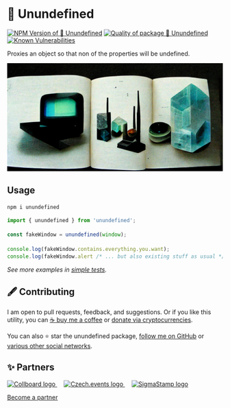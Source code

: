 # 👻 Unundefined

<!--Badges-->
<!--⚠️WARNING: This section was generated by https://github.com/hejny/batch-project-editor/blob/main/src/workflows/800-badges/badges.ts so every manual change will be overwritten.-->


[![NPM Version of 👻 Unundefined](https://badge.fury.io/js/unundefined.svg)](https://www.npmjs.com/package/unundefined)
[![Quality of package 👻 Unundefined](https://packagequality.com/shield/unundefined.svg)](https://packagequality.com/#?package=unundefined)
[![Known Vulnerabilities](https://snyk.io/test/github/hejny/unundefined/badge.svg)](https://snyk.io/test/github/hejny/unundefined)
<!--[![License of 👻 Unundefined](https://img.shields.io/github/license/hejny/unundefined.svg?style=flat)](https://github.com/hejny/unundefined/blob/main/LICENSE)-->
<!--[![lint](https://github.com/hejny/unundefined/actions/workflows/lint.yml/badge.svg)](https://github.com/hejny/unundefined/actions/workflows/lint.yml)-->
<!--[![test](https://github.com/hejny/unundefined/actions/workflows/test.yml/badge.svg)](https://github.com/hejny/unundefined/actions/workflows/test.yml)-->
<!--[![Issues](https://img.shields.io/github/issues/hejny/unundefined.svg?style=flat)](https://github.com/hejny/unundefined/issues)-->

<!--/Badges-->

Proxies an object so that non of the properties will be undefined.



<!--Wallpaper-->
<!--⚠️WARNING: This section was generated by https://github.com/hejny/batch-project-editor/blob/main/src//workflows/315-ai-generated-wallpaper/4-aiGeneratedWallpaperUseInReadme.ts so every manual change will be overwritten.-->
![Wallpaper of 👻 Unundefined](assets/ai/wallpaper/gallery/05d1a2a5-5e4c-4bf7-8129-eccb7ff240e0-0_0.png)
<!--/Wallpaper-->

## Usage

```bash
npm i unundefined
```

```typescript
import { unundefined } from 'unundefined';

const fakeWindow = unundefined(window);

console.log(fakeWindow.contains.everything.you.want);
console.log(fakeWindow.alert /* ... but also existing stuff as usual */);
```

_See more examples in [simple tests](./src/unundefined.test.ts)._



<!--Contributing-->
<!--⚠️WARNING: This section was generated by https://github.com/hejny/batch-project-editor/blob/main/src/workflows/810-contributing/contributing.ts so every manual change will be overwritten.-->

## 🖋️ Contributing

I am open to pull requests, feedback, and suggestions. Or if you like this utility, you can [☕ buy me a coffee](https://www.buymeacoffee.com/hejny) or [donate via cryptocurrencies](https://github.com/hejny/hejny/blob/main/documents/crypto.md).

You can also ⭐ star the unundefined package, [follow me on GitHub](https://github.com/hejny) or [various other social networks](https://www.pavolhejny.com/contact/).

<!--/Contributing-->


<!--Partners-->
<!--⚠️WARNING: This section was generated by https://github.com/hejny/batch-project-editor/blob/main/src/workflows/820-partners/partners.ts so every manual change will be overwritten.-->

## ✨ Partners


<a href="https://collboard.com/">
  <img src="https://collboard.fra1.cdn.digitaloceanspaces.com/assets/18.12.1/logo-small.png" alt="Collboard logo" width="50"  />
</a>
&nbsp;&nbsp;&nbsp;
<a href="https://czech.events/">
  <img src="https://czech.events/design/logos/czech.events.transparent-logo.png" alt="Czech.events logo" width="50"  />
</a>
&nbsp;&nbsp;&nbsp;
<a href="https://sigmastamp.ml/">
  <img src="https://www.sigmastamp.ml/sigmastamp-logo.white.svg" alt="SigmaStamp logo" width="50"  />
</a>


[Become a partner](https://www.pavolhejny.com/contact/)

<!--/Partners-->